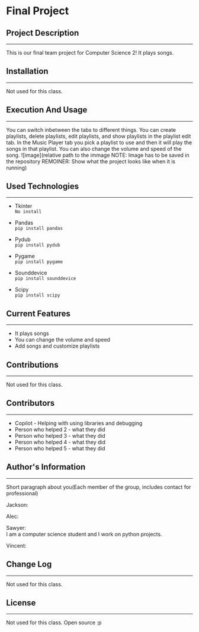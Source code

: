 # Final Project

## Project Description  
---
This is our final team project for Computer Science 2! It plays songs.  

## Installation  
---
Not used for this class.  

## Execution And Usage  
---
You can switch inbetween the tabs to different things. You can create playlists, delete playlists, edit playlists, and show playlists in the playlist edit tab. In the Music Player tab you pick a playlist to use and then it will play the songs in that playlist. You can also change the volume and speed of the song.
![image](relative path to the immage NOTE: Image has to be saved in the repository REMOINER: Show what the project looks like when it is running)  

## Used Technologies  
---

+ Tkinter  
`No install`  

+ Pandas  
`pip install pandas`  

+ Pydub  
`pip install pydub`  

+ Pygame  
`pip install pygame`  

+ Sounddevice  
`pip install sounddevice`  

+ Scipy  
`pip install scipy` 

## Current Features  
---
+ It plays songs  
+ You can change the volume and speed  
+ Add songs and customize playlists  

## Contributions  
---
Not used for this class.  

## Contributors  
---
+ Copilot - Helping with using libraries and debugging  
+ Person who helped 2 - what they did  
+ Person who helped 3 - what they did  
+ Person who helped 4 - what they did  
+ Person who helped 5 - what they did  

## Author's Information  
---
Short paragraph about you(Each member of the group, includes contact for professional)

Jackson:

Alec:

Sawyer:  
I am a computer science student and I work on python projects.

Vincent:

## Change Log  
---
Not used for this class.  

## License
---
Not used for this class. Open source :p
